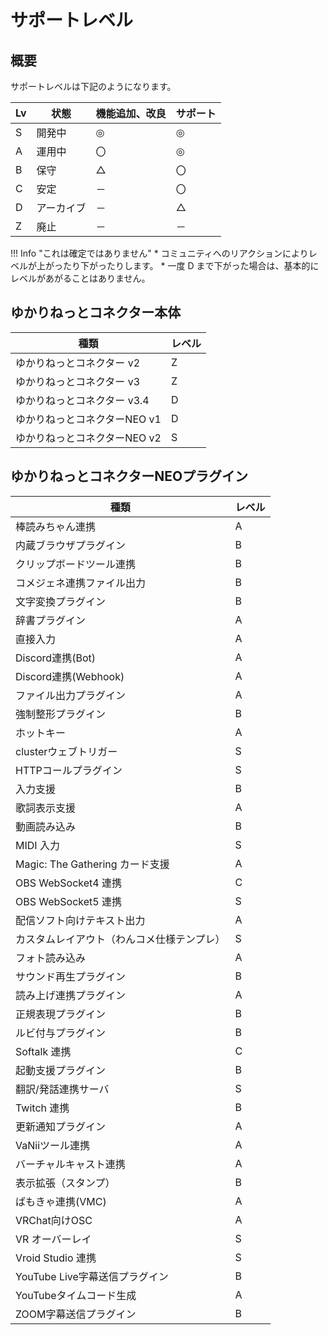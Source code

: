 # サポートレベル

## 概要

サポートレベルは下記のようになります。

|Lv |状態       |機能追加、改良|サポート |
|---|-----------|--------------|---------|
| S | 開発中    |◎            |◎       |
| A | 運用中    |〇            |◎       |
| B | 保守      |△            |〇       |
| C | 安定      |－            |〇       |
| D | アーカイブ|－            |△       |
| Z | 廃止      |－            |－       |

!!! Info "これは確定ではありません"
    * コミュニティへのリアクションによりレベルが上がったり下がったりします。
    * 一度 D まで下がった場合は、基本的にレベルがあがることはありません。

## ゆかりねっとコネクター本体

|種類                        |レベル|
|----------------------------|------|
|ゆかりねっとコネクター v2   |Z     |
|ゆかりねっとコネクター v3   |Z     |
|ゆかりねっとコネクター v3.4 |D     |
|ゆかりねっとコネクターNEO v1|D     |
|ゆかりねっとコネクターNEO v2|S     |

## ゆかりねっとコネクターNEOプラグイン

|種類                                      |レベル|
|------------------------------------------|------|
|棒読みちゃん連携                          |A     |
|内蔵ブラウザプラグイン                    |B     |
|クリップボードツール連携                  |B     |
|コメジェネ連携ファイル出力                |B     |
|文字変換プラグイン                        |B     |
|辞書プラグイン                            |A     |
|直接入力                                  |A     |
|Discord連携(Bot)                          |A     |
|Discord連携(Webhook)                      |A     |
|ファイル出力プラグイン                    |A     |
|強制整形プラグイン                        |B     |
|ホットキー                                |A     |
|clusterウェブトリガー                     |S     |
|HTTPコールプラグイン                      |S     |
|入力支援                                  |B     |
|歌詞表示支援                              |A     |
|動画読み込み                              |B     |
|MIDI 入力                                 |S     |
|Magic: The Gathering カード支援           |A     |
|OBS WebSocket4 連携                       |C     |
|OBS WebSocket5 連携                       |S     |
|配信ソフト向けテキスト出力                |A     |
|カスタムレイアウト（わんコメ仕様テンプレ）|S     |
|フォト読み込み                            |A     |
|サウンド再生プラグイン                    |B     |
|読み上げ連携プラグイン                    |A     |
|正規表現プラグイン                        |B     |
|ルビ付与プラグイン                        |B     |
|Softalk 連携                              |C     |
|起動支援プラグイン                        |B     |
|翻訳/発話連携サーバ                       |S     |
|Twitch 連携                               |B     |
|更新通知プラグイン                        |A     |
|VaNiiツール連携                           |A     |
|バーチャルキャスト連携                    |A     |
|表示拡張（スタンプ）                      |B     |
|ばもきゃ連携(VMC)                         |A     |
|VRChat向けOSC                             |A     |
|VR オーバーレイ                           |S     |
|Vroid Studio 連携                         |S     |
|YouTube Live字幕送信プラグイン            |B     |
|YouTubeタイムコード生成                   |A     |
|ZOOM字幕送信プラグイン                    |B     |
